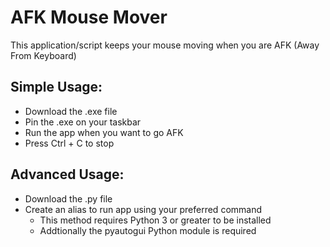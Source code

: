 # AFK Mouse Mover

This application/script keeps your mouse moving when you are AFK (Away From Keyboard)

## Simple Usage:
- Download the .exe file
- Pin the .exe on your taskbar
- Run the app when you want to go AFK
- Press Ctrl + C to stop

## Advanced Usage:
- Download the .py file
- Create an alias to run app using your preferred command
  - This method requires Python 3 or greater to be installed
  - Addtionally the pyautogui Python module is required
 

